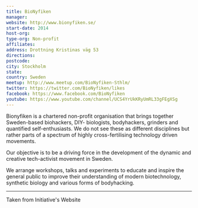 ```yaml
---
title: BioNyfiken
manager: 
website: http://www.bionyfiken.se/
start-date: 2014
host-org: 
type-org: Non-profit
affiliates: 
address: Drottning Kristinas väg 53
directions: 
postcode: 
city: Stockholm
state: 
country: Sweden
meetup: http://www.meetup.com/BioNyfiken-Sthlm/
twitter: https://twitter.com/BioNyfiken/likes
facebook: https://www.facebook.com/BioNyfiken
youtube: https://www.youtube.com/channel/UCS4YrUkKRyUmRL33gFEgXSg
---
```


Bionyfiken is a chartered non-profit organisation that brings together Sweden-based biohackers, DIY-
biologists, bodyhackers, grinders and quantified self-enthusiasts. We do not see these as different disciplines but rather parts of a spectrum of highly cross-fertilising technology driven movements.

Our objective is to be a driving force in the development of the dynamic and creative tech-activist movement in Sweden.

We arrange workshops, talks and experiments to educate and inspire the general public to improve their understanding of modern biotechnology, synthetic biology and various forms of bodyhacking.

---
Taken from Initiative's Website
